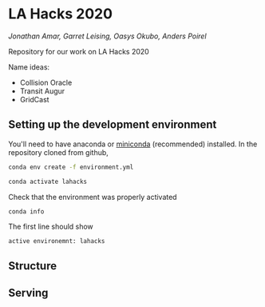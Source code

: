 # LA Hacks 2020
*Jonathan Amar, Garret Leising, Oasys Okubo, Anders Poirel*

Repository for our work on LA Hacks 2020


Name ideas: 
- Collision Oracle
- Transit Augur
- GridCast


## Setting up the development environment

You'll need to have anaconda or [miniconda](https://docs.conda.io/en/latest/miniconda.html) (recommended) installed.
In the repository cloned from github,

```bash
conda env create -f environment.yml
```
```bash
conda activate lahacks
```
Check that the environment was properly activated
```bash
conda info
```
The first line should show
```
active environemnt: lahacks
```


## Structure




## Serving
